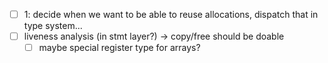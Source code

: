 - [ ] 1: decide when we want to be able to reuse allocations, dispatch that in
  type system...
- [ ] liveness analysis (in stmt layer?) -> copy/free should be doable
  - [ ] maybe special register type for arrays?

